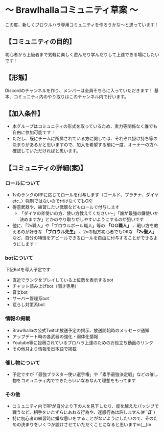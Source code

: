 # ～ Brawlhallaコミュニティ草案 ～

この度、新しくブロウルハラ専用コミュニティを作ろうかな～と思っています！

## 【コミュニティの目的】

初心者から上級者まで気軽に楽しく遊んだり学んだりして上達できる場にしたいです！

## 【形態】

Discordのチャンネルを作り、メンバーは全員そちらに入っていただきます！
基本、コミュニティ内のやり取りはこのチャンネル内で行います。

## 【加入条件】

- 本グループはコミュニティの形式を取っているため、実力等関係なく誰でも自由に参加可能です！
- ただし、既にチームに所属されている方に関しては、それぞれ掛け持ち等の決まりがあるかと思いますので、加入を希望する前に一度、オーナーの方へ確認していただければと思います。

## 【コミュニティの詳細(案)】

### ロールについて

- 1vのランクのRPに応じてロールを付与します（ゴールド、プラチナ、ダイヤetc..）強制ではないので付けなくてもOK!
- 得意武器や、練習したい武器などもロールで付与します
  - 「ダイヤの斧使いの方、使い方教えてください～」「誰が最強の鎌使いか決めますか」とかのやり取りがしやすいようにするのが狙いです
- 他に、「2v職人」や「ブロウルボール職人」等の **「○○職人」** 、戦い方を教えるのが好きな **「ブロウル先生」** 、2vの相方初心者でもOKな **「2v聖人」** など、自分の特徴をアピールできるロールを自由に付与することができるようにします！

### botについて

下記Botを導入予定です

- 直近でランクをプレイしている上位勢を表示するbot
- チャット読み上げbot（聞き専用）
- 音楽bot
- サーバー管理系bot
- 荒らし対策系bot

### 情報の掲載

- Brawlhallaの公式Twitch放送予定の掲示、放送開始時のメッセージ通知
- アップデート時の各武器の強化・弱体化情報
- Youtube等に投稿されているブロハラ上達のためのお役立ち動画のリンク
- その他耳より情報を日本語で掲載

### 催し物について

- 予定ですが「最強ブラスター使い選手権」や「素手最強決定戦」などの催し物をコミュニティ内でできたらいいなあなんて理想をもってます

### その他

- コミュニティ内でRPが自分より下の人を見下したり、度を越えたパッシブで戦うなど、相手をいたずらにあおる行為や、迷惑行為は許しません(# ﾟДﾟ)
- 特に初心者の練習時に嫌な思いをすることがないようにしたいので、そのための決まりをいくつか設けさせていただくことになると思いますm(__)m
